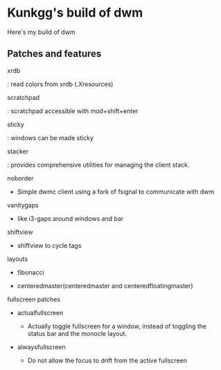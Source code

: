 # Kunkgg's build of dwm

Here's my build of dwm

## Patches and features

xrdb

:   read colors from xrdb (.Xresources)

scratchpad

:   scratchpad accessible with mod+shift+enter


sticky

:   windows can be made sticky

stacker

:   provides comprehensive utilities for managing the client stack.

noborder

*   Simple dwmc client using a fork of fsignal to communicate with dwm

vanitygaps

*   like i3-gaps around windows and bar

shiftview

*   shiftview to cycle tags

layouts

*   fibonacci

*   centeredmaster(centeredmaster and centeredfloatingmaster)

fullscreen patches

*   actualfullscreen

    +   Actually toggle fullscreen for a window, instead of toggling the
        status bar and the monocle layout.

*   alwaysfullscreen

    +   Do not allow the focus to drift from the active fullscreen
